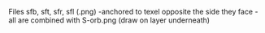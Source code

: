 

Files sfb, sft, sfr, sfl (.png)
    -anchored to texel opposite the side they face
    -all are combined with S-orb.png (draw on layer underneath)
